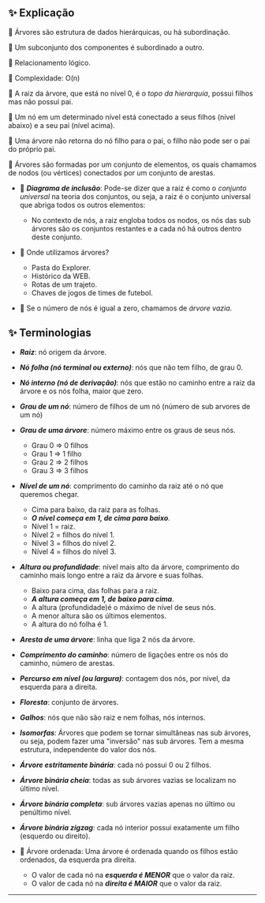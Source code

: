 ## ✨ Explicação

📌 Árvores são estrutura de dados hierárquicas, ou há subordinação.

📌 Um subconjunto dos componentes é subordinado a outro.

📌 Relacionamento lógico.

📌 Complexidade: O(n)

📌 A raiz da árvore, que está no nível 0, é o *topo da hierarquia*, possui filhos mas não possui pai.

📌 Um nó em um determinado nível está conectado a seus filhos (nível abaixo) e a seu pai (nível acima).

📌 Uma árvore não retorna do nó filho para o pai, o filho não pode ser o pai do próprio pai.

📌 Árvores são formadas por um conjunto de elementos, os quais chamamos de nodos (ou vértices) conectados por um conjunto de arestas.

- 📌 ***Diagrama de inclusão***: Pode-se dizer que a raiz é como o *conjunto universal* na teoria dos conjuntos, ou seja, a raiz é o conjunto universal que abriga todos os outros elementos:
	- No contexto de nós, a raiz engloba todos os nodos, os nós das sub árvores são os conjuntos restantes e a cada nó há outros dentro deste conjunto.

- 📌 Onde utilizamos árvores?
	- Pasta do Explorer.
	- Histórico da WEB.
	- Rotas de um trajeto.
	- Chaves de jogos de times de futebol.
 
- 📌 Se o número de nós é igual a zero, chamamos de *árvore vazia*.

## ✨ Terminologias

- ***Raiz***: nó origem da árvore.
- ***Nó folha (nó terminal ou externo)***: nós que não tem filho, de grau 0.
- ***Nó interno (nó de derivação)***: nós que estão no caminho entre a raiz da árvore e os nós folha, maior que zero.
- ***Grau de um nó***: número de filhos de um nó (número de sub arvores de um nó)
- ***Grau de uma árvore***: número máximo entre os graus de seus nós.
	- Grau 0 => 0 filhos
	- Grau 1 => 1 filho
	- Grau 2 => 2 filhos
	- Grau 3 => 3 filhos
- ***Nível de um nó***: comprimento do caminho da raiz até o nó que queremos chegar.
	- Cima para baixo, da raiz para as folhas.
	- ***O nível começa em 1, de cima para baixo***.
	- Nível 1 = raiz.
	- Nível 2 = filhos do nível 1.
	- Nível 3 = filhos do nível 2.
	- Nível 4 = filhos do nível 3.
- ***Altura ou profundidade***: nível mais alto da árvore, comprimento do caminho mais longo entre a raiz da árvore e suas folhas.
	- Baixo para cima, das folhas para a raiz.
	- ***A altura começa em 1, de baixo para cima***.
	- A altura (profundidade)é o máximo de nível de seus nós.
	- A menor altura são os últimos elementos.
	- A altura do nó folha é 1.
- ***Aresta de uma árvore***: linha que liga 2 nós da árvore.
- ***Comprimento do caminho***: número de ligações entre os nós do caminho, número de arestas.
- ***Percurso em nível (ou largura)***: contagem dos nós, por nível, da esquerda para a direita.
- ***Floresta***: conjunto de árvores.
- ***Galhos***: nós que não são raiz e nem folhas, nós internos.
- ***Isomorfas***: Árvores que podem se tornar simultâneas nas sub árvores, ou seja, podem fazer uma "inversão" nas sub árvores. Tem a mesma estrutura, independente do valor dos nós.
- ***Árvore estritamente binária***: cada nó possui 0 ou 2 filhos.
- ***Árvore binária cheia***: todas as sub árvores vazias se localizam no último nível.
- ***Árvore binária completa***: sub árvores vazias apenas no último ou penúltimo nível.
- ***Árvore binária zigzag***: cada nó interior possui exatamente um filho (esquerdo ou direito).

- 📌 Árvore ordenada: Uma árvore é ordenada quando os filhos estão ordenados, da esquerda pra direita.
	- O valor de cada nó na ***esquerda é MENOR*** que o valor da raiz.
	- O valor de cada nó na ***direita é MAIOR*** que o valor da raiz.
---
